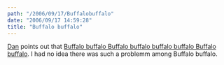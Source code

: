 ```yaml
---
path: "/2006/09/17/Buffalobuffalo" 
date: "2006/09/17 14:59:28" 
title: "Buffalo buffalo" 
---
```

<p><a href="http://bookowl.blogspot.com/2006/09/wikipedia-rules.html">Dan</a> points out that <a href="http://en.wikipedia.org/wiki/Buffalo_buffalo_buffalo_buffalo_buffalo_buffalo_buffalo_buffalo">Buffalo buffalo Buffalo buffalo buffalo buffalo Buffalo buffalo</a>. I had no idea there was such a problemm among Buffalo buffalo.</p>